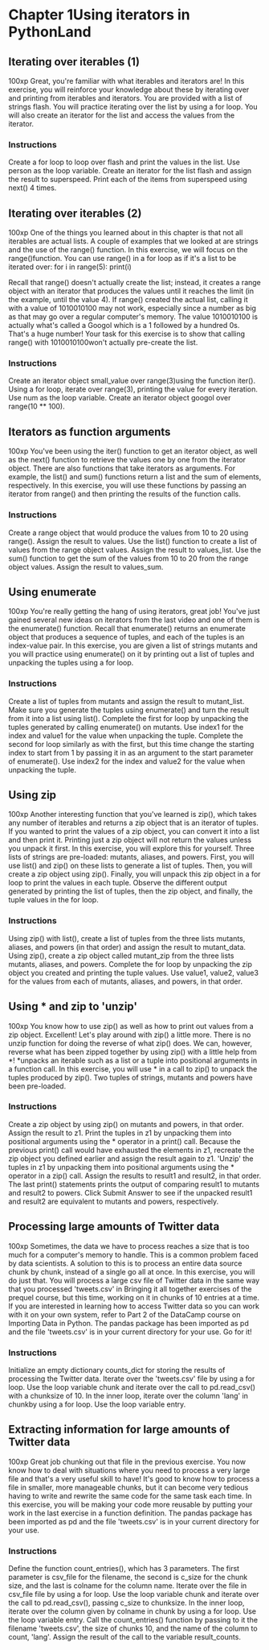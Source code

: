 # Chapter 1Using iterators in PythonLand
## Iterating over iterables (1)
100xp
Great, you're familiar with what iterables and iterators are! In this exercise, you will reinforce your knowledge about these by iterating over and printing from iterables and iterators.
You are provided with a list of strings flash. You will practice iterating over the list by using a for loop. You will also create an iterator for the list and access the values from the iterator.

### Instructions
Create a for loop to loop over flash and print the values in the list. Use person as the loop variable.
Create an iterator for the list flash and assign the result to superspeed.
Print each of the items from superspeed using next() 4 times.


## Iterating over iterables (2)
100xp
One of the things you learned about in this chapter is that not all iterables are actual lists. A couple of examples that we looked at are strings and the use of the range() function. In this exercise, we will focus on the range()function.
You can use range() in a for loop as if it's a list to be iterated over:
for i in range(5):
    print(i)


Recall that range() doesn't actually create the list; instead, it creates a range object with an iterator that produces the values until it reaches the limit (in the example, until the value 4). If range() created the actual list, calling it with a value of 1010010100 may not work, especially since a number as big as that may go over a regular computer's memory. The value 1010010100 is actually what's called a Googol which is a 1 followed by a hundred 0s. That's a huge number!
Your task for this exercise is to show that calling range() with 1010010100won't actually pre-create the list.

### Instructions
Create an iterator object small_value over range(3)using the function iter().
Using a for loop, iterate over range(3), printing the value for every iteration. Use num as the loop variable.
Create an iterator object googol over range(10 ** 100).

## Iterators as function arguments
100xp
You've been using the iter() function to get an iterator object, as well as the next() function to retrieve the values one by one from the iterator object.
There are also functions that take iterators as arguments. For example, the list() and sum() functions return a list and the sum of elements, respectively.
In this exercise, you will use these functions by passing an iterator from range() and then printing the results of the function calls.

### Instructions
Create a range object that would produce the values from 10 to 20 using range(). Assign the result to values.
Use the list() function to create a list of values from the range object values. Assign the result to values_list.
Use the sum() function to get the sum of the values from 10 to 20 from the range object values. Assign the result to values_sum.

## Using enumerate
100xp
You're really getting the hang of using iterators, great job!
You've just gained several new ideas on iterators from the last video and one of them is the enumerate() function. Recall that enumerate() returns an enumerate object that produces a sequence of tuples, and each of the tuples is an index-value pair.
In this exercise, you are given a list of strings mutants and you will practice using enumerate() on it by printing out a list of tuples and unpacking the tuples using a for loop.
### Instructions
Create a list of tuples from mutants and assign the result to mutant_list. Make sure you generate the tuples using enumerate() and turn the result from it into a list using list().
Complete the first for loop by unpacking the tuples generated by calling enumerate() on mutants. Use index1 for the index and value1 for the value when unpacking the tuple.
Complete the second for loop similarly as with the first, but this time change the starting index to start from 1 by passing it in as an argument to the start parameter of enumerate(). Use index2 for the index and value2 for the value when unpacking the tuple.

## Using zip
100xp
Another interesting function that you've learned is zip(), which takes any number of iterables and returns a zip object that is an iterator of tuples. If you wanted to print the values of a zip object, you can convert it into a list and then print it. Printing just a zip object will not return the values unless you unpack it first. In this exercise, you will explore this for yourself.
Three lists of strings are pre-loaded: mutants, aliases, and powers. First, you will use list() and zip() on these lists to generate a list of tuples. Then, you will create a zip object using zip(). Finally, you will unpack this zip object in a for loop to print the values in each tuple. Observe the different output generated by printing the list of tuples, then the zip object, and finally, the tuple values in the for loop.

### Instructions
Using zip() with list(), create a list of tuples from the three lists mutants, aliases, and powers (in that order) and assign the result to mutant_data.
Using zip(), create a zip object called mutant_zip from the three lists mutants, aliases, and powers.
Complete the for loop by unpacking the zip object you created and printing the tuple values. Use value1, value2, value3 for the values from each of mutants, aliases, and powers, in that order.

## Using * and zip to 'unzip'
100xp
You know how to use zip() as well as how to print out values from a zip object. Excellent!
Let's play around with zip() a little more. There is no unzip function for doing the reverse of what zip() does. We can, however, reverse what has been zipped together by using zip() with a little help from *! *unpacks an iterable such as a list or a tuple into positional arguments in a function call.
In this exercise, you will use * in a call to zip() to unpack the tuples produced by zip().
Two tuples of strings, mutants and powers have been pre-loaded.
### Instructions
Create a zip object by using zip() on mutants and powers, in that order. Assign the result to z1.
Print the tuples in z1 by unpacking them into positional arguments using the * operator in a print() call.
Because the previous print() call would have exhausted the elements in z1, recreate the zip object you defined earlier and assign the result again to z1.
'Unzip' the tuples in z1 by unpacking them into positional arguments using the * operator in a zip() call. Assign the results to result1 and result2, in that order.
The last print() statements prints the output of comparing result1 to mutants and result2 to powers. Click Submit Answer to see if the unpacked result1 and result2 are equivalent to mutants and powers, respectively.
## Processing large amounts of Twitter data
100xp
Sometimes, the data we have to process reaches a size that is too much for a computer's memory to handle. This is a common problem faced by data scientists. A solution to this is to process an entire data source chunk by chunk, instead of a single go all at once.
In this exercise, you will do just that. You will process a large csv file of Twitter data in the same way that you processed 'tweets.csv' in Bringing it all together exercises of the prequel course, but this time, working on it in chunks of 10 entries at a time.
If you are interested in learning how to access Twitter data so you can work with it on your own system, refer to Part 2 of the DataCamp course on Importing Data in Python.
The pandas package has been imported as pd and the file 'tweets.csv' is in your current directory for your use. Go for it!
### Instructions
Initialize an empty dictionary counts_dict for storing the results of processing the Twitter data.
Iterate over the 'tweets.csv' file by using a for loop. Use the loop variable chunk and iterate over the call to pd.read_csv() with a chunksize of 10.
In the inner loop, iterate over the column 'lang' in chunkby using a for loop. Use the loop variable entry.
## Extracting information for large amounts of Twitter data
100xp
Great job chunking out that file in the previous exercise. You now know how to deal with situations where you need to process a very large file and that's a very useful skill to have!
It's good to know how to process a file in smaller, more manageable chunks, but it can become very tedious having to write and rewrite the same code for the same task each time. In this exercise, you will be making your code more reusable by putting your work in the last exercise in a function definition.
The pandas package has been imported as pd and the file 'tweets.csv' is in your current directory for your use.
### Instructions
Define the function count_entries(), which has 3 parameters. The first parameter is csv_file for the filename, the second is c_size for the chunk size, and the last is colname for the column name.
Iterate over the file in csv_file file by using a for loop. Use the loop variable chunk and iterate over the call to pd.read_csv(), passing c_size to chunksize.
In the inner loop, iterate over the column given by colname in chunk by using a for loop. Use the loop variable entry.
Call the count_entries() function by passing to it the filename 'tweets.csv', the size of chunks 10, and the name of the column to count, 'lang'. Assign the result of the call to the variable result_counts.

